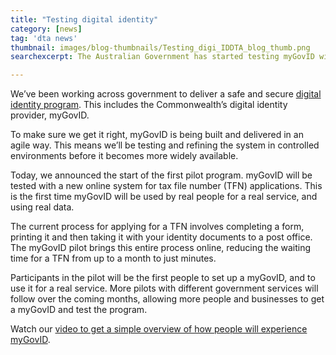 ```yaml
---
title: "Testing digital identity"
category: [news]
tag: 'dta news'
thumbnail: images/blog-thumbnails/Testing_digi_IDDTA_blog_thumb.png
searchexcerpt: The Australian Government has started testing myGovID with real people and services.

---
```

We’ve been working across government to deliver a safe and secure [digital identity program](https://beta.dta.gov.au/our-projects/digital-identity). This includes the Commonwealth’s digital identity provider, myGovID.

To make sure we get it right, myGovID is being built and delivered in an agile way. This means we’ll be testing and refining the system in controlled environments before it becomes more widely available.

Today, we announced the start of the first pilot program. myGovID will be tested with a new online system for tax file number (TFN) applications. This is the first time myGovID will be used by real people for a real service, and using real data.

The current process for applying for a TFN involves completing a form, printing it and then taking it with your identity documents to a post office. The myGovID pilot brings this entire process online, reducing the waiting time for a TFN from up to a month to just minutes.

Participants in the pilot will be the first people to set up a myGovID, and to use it for a real service.
More pilots with different government services will follow over the coming months, allowing more people and businesses to get a myGovID and test the program.  

Watch our [video to get a simple overview of how people will experience myGovID](https://youtu.be/_rZoBGapcIg).
